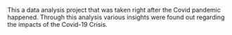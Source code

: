This a data analysis project that was taken right after the Covid pandemic happened. Through this analysis various insights were found out regarding the impacts of the Covid-19 Crisis.
